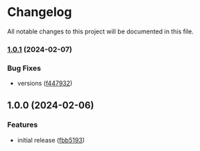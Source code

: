 # Changelog

All notable changes to this project will be documented in this file.

### [1.0.1](https://github.com/finisterra-io/terraform-aws-documentdb/compare/v1.0.0...v1.0.1) (2024-02-07)


### Bug Fixes

* versions ([f447932](https://github.com/finisterra-io/terraform-aws-documentdb/commit/f447932a6a1696ac26682e4518e9e29fb3f9e2a0))

## 1.0.0 (2024-02-06)


### Features

* initial release ([fbb5193](https://github.com/finisterra-io/terraform-aws-documentdb/commit/fbb5193a643b46468d14105048b38fdc7ad94c1e))
